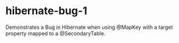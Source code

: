 hibernate-bug-1
===============

Demonstrates a Bug in Hibernate when using @MapKey with a target property mapped to a @SecondaryTable.
